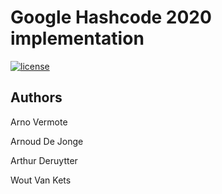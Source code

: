 # Google Hashcode 2020 implementation

[![license](https://img.shields.io/github/license/DeruytterA/Hashcode2020)](https://github.com/DeruytterA/Hashcode2020/blob/master/LICENSE)

## Authors
Arno Vermote

Arnoud De Jonge

Arthur Deruytter

Wout Van Kets




